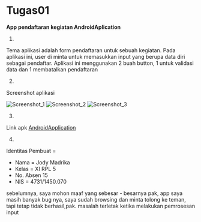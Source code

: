 # **Tugas01**

**App pendaftaran kegiatan AndroidAplication**

1. 
Tema aplikasi adalah form pendaftaran untuk sebuah kegiatan.
Pada aplikasi ini, user di minta untuk memasukkan input yang berupa data diri sebagai pendaftar.
Aplikasi ini menggunakan 2 buah button, 1 untuk validasi data dan 1 membatalkan pendaftaran

2. 
Screenshot aplikasi

   ![Screenshot_1](https://cloud.githubusercontent.com/assets/22114252/18816928/b2e13a70-837d-11e6-95cf-58ca0edfe416.png)
   ![Screenshot_2](https://cloud.githubusercontent.com/assets/22114252/18816927/b2d900ee-837d-11e6-9435-2beb9be0a706.png)
   ![Screenshot_3](https://cloud.githubusercontent.com/assets/22114252/18816927/b2d900ee-837d-11e6-9435-2beb9be0a706.png)

3. 
Link apk 
<a href="https://drive.google.com/open?id=0B49rMzDG-u0ubHFzUkx4OXZGZHc">AndroidApplication</a>

4. 
Identitas Pembuat = 

  * Nama = Jody Madrika
  * Kelas = XI RPL 5
  * No. Absen 15
  * NIS = 4731/1450.070

sebelumnya, saya mohon maaf yang sebesar - besarnya pak, app saya masih banyak bug nya, saya sudah browsing dan minta tolong ke teman, tapi tetap tidak berhasil,pak.
masalah terletak ketika melakukan pemrosesan input
